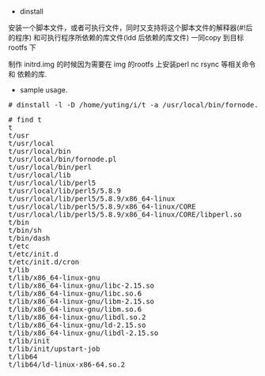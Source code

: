 * dinstall

安装一个脚本文件，或者可执行文件，同时又支持将这个脚本文件的解释器(#!后的程序)
和可执行程序所依赖的库文件(ldd 后依赖的库文件) 一同copy 到目标 rootfs 下

制作 initrd.img 的时候因为需要在 img 的rootfs 上安装perl nc rsync 等相关命令和
依赖的库.


* sample usage.
<pre>
# dinstall -l -D /home/yuting/i/t -a /usr/local/bin/fornode.pl
</pre>

<pre>
# find t
t
t/usr
t/usr/local
t/usr/local/bin
t/usr/local/bin/fornode.pl
t/usr/local/bin/perl
t/usr/local/lib
t/usr/local/lib/perl5
t/usr/local/lib/perl5/5.8.9
t/usr/local/lib/perl5/5.8.9/x86_64-linux
t/usr/local/lib/perl5/5.8.9/x86_64-linux/CORE
t/usr/local/lib/perl5/5.8.9/x86_64-linux/CORE/libperl.so
t/bin
t/bin/sh
t/bin/dash
t/etc
t/etc/init.d
t/etc/init.d/cron
t/lib
t/lib/x86_64-linux-gnu
t/lib/x86_64-linux-gnu/libc-2.15.so
t/lib/x86_64-linux-gnu/libc.so.6
t/lib/x86_64-linux-gnu/libm-2.15.so
t/lib/x86_64-linux-gnu/libm.so.6
t/lib/x86_64-linux-gnu/libdl.so.2
t/lib/x86_64-linux-gnu/ld-2.15.so
t/lib/x86_64-linux-gnu/libdl-2.15.so
t/lib/init
t/lib/init/upstart-job
t/lib64
t/lib64/ld-linux-x86-64.so.2


</pre>
  
